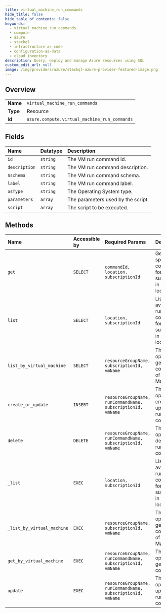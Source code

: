 ```yaml
---
title: virtual_machine_run_commands
hide_title: false
hide_table_of_contents: false
keywords:
  - virtual_machine_run_commands
  - compute
  - azure    
  - stackql
  - infrastructure-as-code
  - configuration-as-data
  - cloud inventory
description: Query, deploy and manage Azure resources using SQL
custom_edit_url: null
image: /img/providers/azure/stackql-azure-provider-featured-image.png
---
```

  
    

## Overview
<table><tbody>
<tr><td><b>Name</b></td><td><code>virtual_machine_run_commands</code></td></tr>
<tr><td><b>Type</b></td><td>Resource</td></tr>
<tr><td><b>Id</b></td><td><code>azure.compute.virtual_machine_run_commands</code></td></tr>
</tbody></table>

## Fields
| Name | Datatype | Description |
|:-----|:---------|:------------|
| `id` | `string` | The VM run command id. |
| `description` | `string` | The VM run command description. |
| `$schema` | `string` | The VM run command schema. |
| `label` | `string` | The VM run command label. |
| `osType` | `string` | The Operating System type. |
| `parameters` | `array` | The parameters used by the script. |
| `script` | `array` | The script to be executed. |
## Methods
| Name | Accessible by | Required Params | Description |
|:-----|:--------------|:----------------|:------------|
| `get` | `SELECT` | `commandId, location, subscriptionId` | Gets specific run command for a subscription in a location. |
| `list` | `SELECT` | `location, subscriptionId` | Lists all available run commands for a subscription in a location. |
| `list_by_virtual_machine` | `SELECT` | `resourceGroupName, subscriptionId, vmName` | The operation to get all run commands of a Virtual Machine. |
| `create_or_update` | `INSERT` | `resourceGroupName, runCommandName, subscriptionId, vmName` | The operation to create or update the run command. |
| `delete` | `DELETE` | `resourceGroupName, runCommandName, subscriptionId, vmName` | The operation to delete the run command. |
| `_list` | `EXEC` | `location, subscriptionId` | Lists all available run commands for a subscription in a location. |
| `_list_by_virtual_machine` | `EXEC` | `resourceGroupName, subscriptionId, vmName` | The operation to get all run commands of a Virtual Machine. |
| `get_by_virtual_machine` | `EXEC` | `resourceGroupName, runCommandName, subscriptionId, vmName` | The operation to get the run command. |
| `update` | `EXEC` | `resourceGroupName, runCommandName, subscriptionId, vmName` | The operation to update the run command. |
